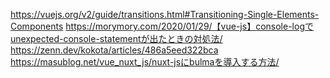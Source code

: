 https://vuejs.org/v2/guide/transitions.html#Transitioning-Single-Elements-Components
https://morymory.com/2020/01/29/【vue-js】console-logでunexpected-console-statementが出たときの対処法/
https://zenn.dev/kokota/articles/486a5eed322bca
https://masublog.net/vue_nuxt_js/nuxt-jsにbulmaを導入する方法/
